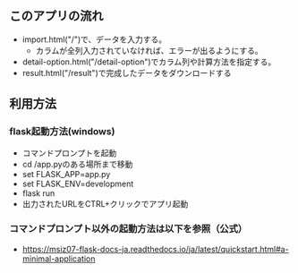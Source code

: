 ## このアプリの流れ
- import.html("/")で、データを入力する。
    - カラムが全列入力されていなければ、エラーが出るようにする。
- detail-option.html("/detail-option")でカラム列や計算方法を指定する。
- result.html("/result")で完成したデータをダウンロードする

## 利用方法
### flask起動方法(windows)
- コマンドプロンプトを起動
- cd /app.pyのある場所まで移動
- set FLASK_APP=app.py
- set FLASK_ENV=development
- flask run
- 出力されたURLをCTRL+クリックでアプリ起動

### コマンドプロンプト以外の起動方法は以下を参照（公式）
- https://msiz07-flask-docs-ja.readthedocs.io/ja/latest/quickstart.html#a-minimal-application